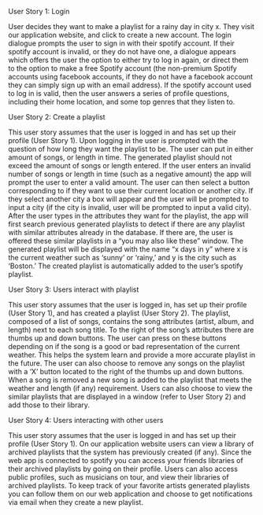 User Story 1: Login

User decides they want to make a playlist for a rainy day in city x. They visit our application website, and click to create a 
new account. The login dialogue prompts the user to sign in with their spotify account. If their spotify account is invalid, or 
they do not have one, a dialogue appears which offers the user the option to either try to log in again, or direct them to the 
option to make a free Spotify account (the non-premium Spotify accounts using facebook accounts, if they do not have a facebook 
account they can simply sign up with an email address). If the spotify account used to log in is valid, then the user answers a 
series of profile questions, including their home location, and some top genres that they listen to.

User Story 2: Create a playlist

This user story assumes that the user is logged in and has set up their profile (User Story 1). Upon logging in the user is 
prompted with the question of how long they want the playlist to be. The user can put in either amount of songs, or length in time. 
The generated playlist should not exceed the amount of songs or length entered. If the user enters an invalid number of songs or 
length in time (such as a negative amount) the app will prompt the user to enter a valid amount. The user can then select a button 
corresponding to if they want to use their current location or another city. If they select another city a box will appear and the 
user will be prompted to input a city (if the city is invalid, user will be prompted to input a valid city). After the user types 
in the attributes they want for the playlist, the app will first search previous generated playlists to detect if there are any 
playlist with similar attributes already in the database. If there are, the user is offered these similar playlists in a “you may 
also like these” window. The generated playlist will be displayed with the name “x days in y” where x is the current weather such as 
‘sunny’ or ‘rainy,’ and y is the city such as ‘Boston.’ The created playlist is automatically added to the user’s spotify playlist. 

User Story 3: Users interact with playlist

This user story assumes that the user is logged in, has set up their profile (User Story 1), and has created a playlist (User Story 2). 
The playlist, composed of a list of songs, contains the song attributes (artist, album, and length) next to each song title. To the right 
of  the song’s attributes there are thumbs up and down buttons. The user can press on these buttons depending on if the song is a good or 
bad representation of the current weather. This helps the system learn and provide a more accurate playlist in the future. The user can 
also choose to remove any songs on the playlist with a ‘X’ button located to the right of the thumbs up and down buttons. When a song is 
removed a new song is added to the playlist that meets the weather and length (if any) requirement. Users can also choose to view the 
similar playlists that are displayed in a window (refer to User Story 2) and add those to their library. 

User Story 4: Users interacting with other users

This user story assumes that the user is logged in and has set up their profile (User Story 1). On our application website users can view a 
library of archived playlists that the system has previously created (if any). Since the web app is connected to spotify you can access your 
friends libraries of their archived playlists by going on their profile. Users can also access public profiles, such as musicians on tour, and 
view their libraries of archived playlists. To keep track of your favorite artists generated playlists you can follow them on our web application 
and choose to get notifications via email when they create a new playlist. 

